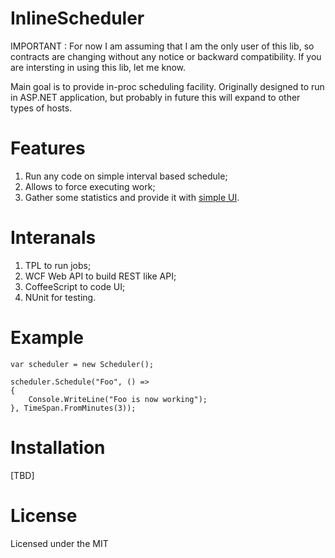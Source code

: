 InlineScheduler
=============

IMPORTANT : For now I am assuming that I am the only user of this lib, so contracts are changing without any notice or backward compatibility. If you are intersting in using this lib, let me know.

Main goal is to provide in-proc scheduling facility. Originally designed to run in ASP.NET application, but probably in future this will expand to other types of hosts.

Features
========

1. Run any code on simple interval based schedule;
2. Allows to force executing work;
3. Gather some statistics and provide it with [simple UI](https://github.com/chaliy/inline_scheduler/wiki/UI).

Interanals
==========
1. TPL to run jobs;
2. WCF Web API to build REST like API;
3. CoffeeScript to code UI;
4. NUnit for testing.

Example
=======

	var scheduler = new Scheduler();

	scheduler.Schedule("Foo", () =>
	{    
	    Console.WriteLine("Foo is now working");    
	}, TimeSpan.FromMinutes(3));

Installation
============
	
[TBD]
	
License
=======

Licensed under the MIT